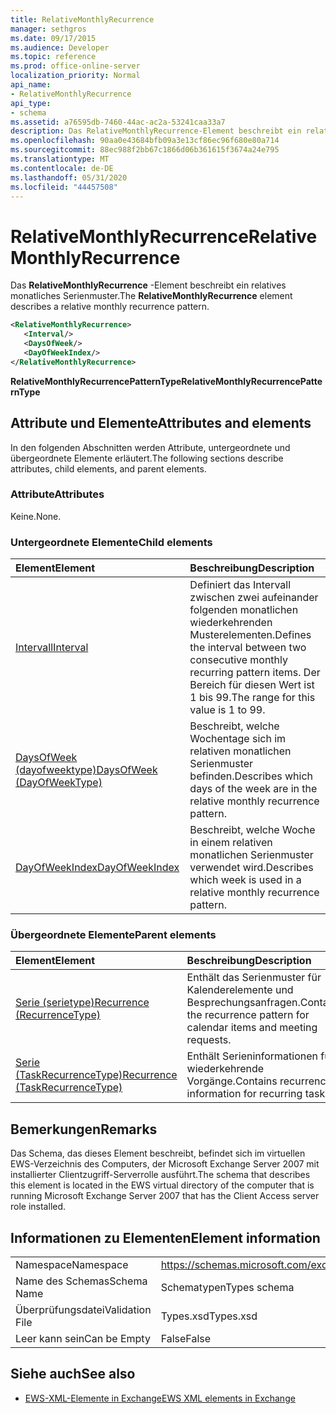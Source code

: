 ```yaml
---
title: RelativeMonthlyRecurrence
manager: sethgros
ms.date: 09/17/2015
ms.audience: Developer
ms.topic: reference
ms.prod: office-online-server
localization_priority: Normal
api_name:
- RelativeMonthlyRecurrence
api_type:
- schema
ms.assetid: a76595db-7460-44ac-ac2a-53241caa33a7
description: Das RelativeMonthlyRecurrence-Element beschreibt ein relatives monatliches Serienmuster.
ms.openlocfilehash: 90aa0e43684bfb09a3e13cf86ec96f680e80a714
ms.sourcegitcommit: 88ec988f2bb67c1866d06b361615f3674a24e795
ms.translationtype: MT
ms.contentlocale: de-DE
ms.lasthandoff: 05/31/2020
ms.locfileid: "44457508"
---
```

# <a name="relativemonthlyrecurrence"></a><span data-ttu-id="75ae9-103">RelativeMonthlyRecurrence</span><span class="sxs-lookup"><span data-stu-id="75ae9-103">RelativeMonthlyRecurrence</span></span>

<span data-ttu-id="75ae9-104">Das **RelativeMonthlyRecurrence** -Element beschreibt ein relatives monatliches Serienmuster.</span><span class="sxs-lookup"><span data-stu-id="75ae9-104">The **RelativeMonthlyRecurrence** element describes a relative monthly recurrence pattern.</span></span> 
  
```xml
<RelativeMonthlyRecurrence>
   <Interval/>
   <DaysOfWeek/>
   <DayOfWeekIndex/>
</RelativeMonthlyRecurrence>
```

 <span data-ttu-id="75ae9-105">**RelativeMonthlyRecurrencePatternType**</span><span class="sxs-lookup"><span data-stu-id="75ae9-105">**RelativeMonthlyRecurrencePatternType**</span></span>
## <a name="attributes-and-elements"></a><span data-ttu-id="75ae9-106">Attribute und Elemente</span><span class="sxs-lookup"><span data-stu-id="75ae9-106">Attributes and elements</span></span>

<span data-ttu-id="75ae9-107">In den folgenden Abschnitten werden Attribute, untergeordnete und übergeordnete Elemente erläutert.</span><span class="sxs-lookup"><span data-stu-id="75ae9-107">The following sections describe attributes, child elements, and parent elements.</span></span>
  
### <a name="attributes"></a><span data-ttu-id="75ae9-108">Attribute</span><span class="sxs-lookup"><span data-stu-id="75ae9-108">Attributes</span></span>

<span data-ttu-id="75ae9-109">Keine.</span><span class="sxs-lookup"><span data-stu-id="75ae9-109">None.</span></span>
  
### <a name="child-elements"></a><span data-ttu-id="75ae9-110">Untergeordnete Elemente</span><span class="sxs-lookup"><span data-stu-id="75ae9-110">Child elements</span></span>

|<span data-ttu-id="75ae9-111">**Element**</span><span class="sxs-lookup"><span data-stu-id="75ae9-111">**Element**</span></span>|<span data-ttu-id="75ae9-112">**Beschreibung**</span><span class="sxs-lookup"><span data-stu-id="75ae9-112">**Description**</span></span>|
|:-----|:-----|
|[<span data-ttu-id="75ae9-113">Intervall</span><span class="sxs-lookup"><span data-stu-id="75ae9-113">Interval</span></span>](interval.md) <br/> |<span data-ttu-id="75ae9-114">Definiert das Intervall zwischen zwei aufeinander folgenden monatlichen wiederkehrenden Musterelementen.</span><span class="sxs-lookup"><span data-stu-id="75ae9-114">Defines the interval between two consecutive monthly recurring pattern items.</span></span> <span data-ttu-id="75ae9-115">Der Bereich für diesen Wert ist 1 bis 99.</span><span class="sxs-lookup"><span data-stu-id="75ae9-115">The range for this value is 1 to 99.</span></span>  <br/> |
|[<span data-ttu-id="75ae9-116">DaysOfWeek (dayofweektype)</span><span class="sxs-lookup"><span data-stu-id="75ae9-116">DaysOfWeek (DayOfWeekType)</span></span>](daysofweek-dayofweektype.md) <br/> |<span data-ttu-id="75ae9-117">Beschreibt, welche Wochentage sich im relativen monatlichen Serienmuster befinden.</span><span class="sxs-lookup"><span data-stu-id="75ae9-117">Describes which days of the week are in the relative monthly recurrence pattern.</span></span>  <br/> |
|[<span data-ttu-id="75ae9-118">DayOfWeekIndex</span><span class="sxs-lookup"><span data-stu-id="75ae9-118">DayOfWeekIndex</span></span>](dayofweekindex.md) <br/> |<span data-ttu-id="75ae9-119">Beschreibt, welche Woche in einem relativen monatlichen Serienmuster verwendet wird.</span><span class="sxs-lookup"><span data-stu-id="75ae9-119">Describes which week is used in a relative monthly recurrence pattern.</span></span>  <br/> |
   
### <a name="parent-elements"></a><span data-ttu-id="75ae9-120">Übergeordnete Elemente</span><span class="sxs-lookup"><span data-stu-id="75ae9-120">Parent elements</span></span>

|<span data-ttu-id="75ae9-121">**Element**</span><span class="sxs-lookup"><span data-stu-id="75ae9-121">**Element**</span></span>|<span data-ttu-id="75ae9-122">**Beschreibung**</span><span class="sxs-lookup"><span data-stu-id="75ae9-122">**Description**</span></span>|
|:-----|:-----|
|[<span data-ttu-id="75ae9-123">Serie (serietype)</span><span class="sxs-lookup"><span data-stu-id="75ae9-123">Recurrence (RecurrenceType)</span></span>](recurrence-recurrencetype.md) <br/> |<span data-ttu-id="75ae9-124">Enthält das Serienmuster für Kalenderelemente und Besprechungsanfragen.</span><span class="sxs-lookup"><span data-stu-id="75ae9-124">Contains the recurrence pattern for calendar items and meeting requests.</span></span>  <br/> |
|[<span data-ttu-id="75ae9-125">Serie (TaskRecurrenceType)</span><span class="sxs-lookup"><span data-stu-id="75ae9-125">Recurrence (TaskRecurrenceType)</span></span>](recurrence-taskrecurrencetype.md) <br/> |<span data-ttu-id="75ae9-126">Enthält Serieninformationen für wiederkehrende Vorgänge.</span><span class="sxs-lookup"><span data-stu-id="75ae9-126">Contains recurrence information for recurring tasks.</span></span>  <br/> |
   
## <a name="remarks"></a><span data-ttu-id="75ae9-127">Bemerkungen</span><span class="sxs-lookup"><span data-stu-id="75ae9-127">Remarks</span></span>

<span data-ttu-id="75ae9-128">Das Schema, das dieses Element beschreibt, befindet sich im virtuellen EWS-Verzeichnis des Computers, der Microsoft Exchange Server 2007 mit installierter Clientzugriff-Serverrolle ausführt.</span><span class="sxs-lookup"><span data-stu-id="75ae9-128">The schema that describes this element is located in the EWS virtual directory of the computer that is running Microsoft Exchange Server 2007 that has the Client Access server role installed.</span></span>
  
## <a name="element-information"></a><span data-ttu-id="75ae9-129">Informationen zu Elementen</span><span class="sxs-lookup"><span data-stu-id="75ae9-129">Element information</span></span>

|||
|:-----|:-----|
|<span data-ttu-id="75ae9-130">Namespace</span><span class="sxs-lookup"><span data-stu-id="75ae9-130">Namespace</span></span>  <br/> |https://schemas.microsoft.com/exchange/services/2006/types  <br/> |
|<span data-ttu-id="75ae9-131">Name des Schemas</span><span class="sxs-lookup"><span data-stu-id="75ae9-131">Schema Name</span></span>  <br/> |<span data-ttu-id="75ae9-132">Schematypen</span><span class="sxs-lookup"><span data-stu-id="75ae9-132">Types schema</span></span>  <br/> |
|<span data-ttu-id="75ae9-133">Überprüfungsdatei</span><span class="sxs-lookup"><span data-stu-id="75ae9-133">Validation File</span></span>  <br/> |<span data-ttu-id="75ae9-134">Types.xsd</span><span class="sxs-lookup"><span data-stu-id="75ae9-134">Types.xsd</span></span>  <br/> |
|<span data-ttu-id="75ae9-135">Leer kann sein</span><span class="sxs-lookup"><span data-stu-id="75ae9-135">Can be Empty</span></span>  <br/> |<span data-ttu-id="75ae9-136">False</span><span class="sxs-lookup"><span data-stu-id="75ae9-136">False</span></span>  <br/> |
   
## <a name="see-also"></a><span data-ttu-id="75ae9-137">Siehe auch</span><span class="sxs-lookup"><span data-stu-id="75ae9-137">See also</span></span>



- [<span data-ttu-id="75ae9-138">EWS-XML-Elemente in Exchange</span><span class="sxs-lookup"><span data-stu-id="75ae9-138">EWS XML elements in Exchange</span></span>](ews-xml-elements-in-exchange.md)


